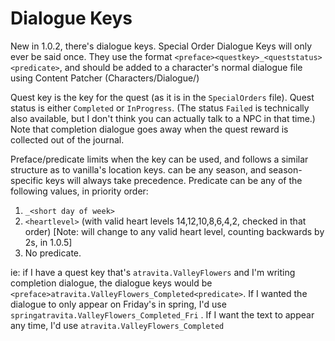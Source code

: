 ﻿Dialogue Keys
========

New in 1.0.2, there's dialogue keys. Special Order Dialogue Keys will only ever be said once. They use the format `<preface><questkey>_<queststatus><predicate>`, and should be added to a character's normal dialogue file using Content Patcher (Characters/Dialogue/<charactername>)

Quest key is the key for the quest (as it is in the `SpecialOrders` file). Quest status is either `Completed` or `InProgress`. (The status `Failed` is technically also available, but I don't think you can actually talk to a NPC in that time.) Note that completion dialogue goes away when the quest reward is collected out of the journal.

Preface/predicate limits when the key can be used, and follows a similar structure as to vanilla's location keys. <Preface> can be any season, and season-specific keys will always take precedence. Predicate can be any of the following values, in priority order:

1. `_<short day of week>`
2. `<heartlevel>` (with valid heart levels 14,12,10,8,6,4,2, checked in that order) [Note: will change to any valid heart level, counting backwards by 2s, in 1.0.5]
3. No predicate.


ie: if I have a quest key that's `atravita.ValleyFlowers` and I'm writing completion dialogue, the dialogue keys would be `<preface>atravita.ValleyFlowers_Completed<predicate>`. If I wanted the dialogue to only appear on Friday's in spring, I'd use `springatravita.ValleyFlowers_Completed_Fri` . If I want the text to appear any time, I'd use `atravita.ValleyFlowers_Completed` 